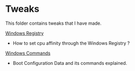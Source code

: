 # Tweaks
This folder contains tweaks that I have made.

[Windows Registry](WINREGISTRY/README.md)
- How to set cpu affinity through the Windows Registry ?

[Windows Commands](WINCOMMANDS/README.md)
- Boot Configuration Data and its commands explained.
